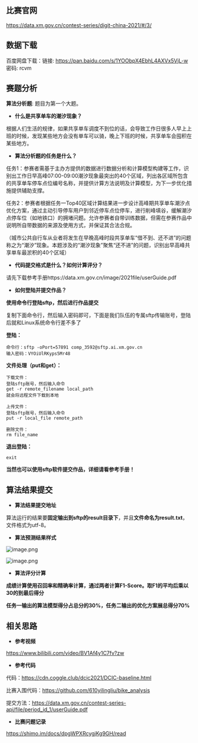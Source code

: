## 比赛官网

https://data.xm.gov.cn/contest-series/digit-china-2021/#/3/

## 数据下载

百度网盘下载：链接: https://pan.baidu.com/s/1YOObpX4EbhL4AXVx5VjL-w 密码: rcvm

## 赛题分析

**算法分析题**: 题目为第一个大题。

- **什么是共享单车的潮汐现象？**

根据人们生活的规律，如果共享单车调度不到位的话，会导致工作日很多人早上上班的时候，发现某些地方会没有单车可以骑，晚上下班的时候，共享单车会囤积在某些地方。

- **算法分析题的任务是什么？**

任务1：参赛者需基于主办方提供的数据进行数据分析和计算模型构建等工作，识别出工作日早高峰07:00-09:00潮汐现象最突出的40个区域，列出各区域所包含的共享单车停车点位编号名称，并提供计算方法说明及计算模型，为下一步优化措施提供辅助支撑。

任务2：参赛者根据任务一Top40区域计算结果进一步设计高峰期共享单车潮汐点优化方案，通过主动引导停车用户到邻近停车点位停车，进行削峰填谷，缓解潮汐点停车位（如地铁口）的拥堵问题。允许参赛者自带训练数据，但需在参赛作品中说明所自带数据的来源及使用方式，并保证其合法合规。

（城市公共自行车从业者将发生在早晚高峰时段共享单车“借不到、还不进”的问题称之为“潮汐”现象。本题涉及的“潮汐现象”聚焦“还不进”的问题，识别出早高峰共享单车最淤积的40个区域）

- **代码提交格式是什么？如何计算评分？**

请先下载参考手册https://data.xm.gov.cn/image/2021file/userGuide.pdf

- **如何登陆并提交作品？**

**使用命令行登陆sftp，然后进行作品提交**

复制下面命令行，然后输入密码即可，下面是我们队伍的专属sftp传输账号，登陆后就和Linux系统命令行差不多了

**登陆：**

```
命令行：sftp -oPort=57891 comp_3592@sftp.ai.xm.gov.cn
输入密码：VYOiUlRKyps5Mr48
```

**文件处理（put和get）：**

```
下载文件：
登陆sftp账号，然后输入命令
get -r remote_filename local_path
就会将远程文件下载到本地

上传文件：
登陆sftp账号，然后输入命令
put -r local_file remote_path

删除文件：
rm file_name
```

**退出登陆：**

```
exit
```

**当然也可以使用sftp软件提交作品，详细请看参考手册！**

## 算法结果提交

- **算法结果提交地址**

算法运行的结果要**固定输出到sftp的result目录下**，并且**文件命名为result.txt**，文件格式为utf-8。

- **算法预测结果样式**

![image.png](http://ww1.sinaimg.cn/large/005KJzqrgy1goberjvupsj30y40f440t.jpg)

![image.png](http://ww1.sinaimg.cn/large/005KJzqrgy1gobesf6w8cj30x40aedhz.jpg)

- **算法评分计算**

**成绩计算使用召回率和精确率计算，通过两者计算F1-Score。取F1的平均后乘以30的到最后得分**

**任务一输出的算法模型得分占总分的30%，任务二输出的优化方案展总得分70%**

## 相关思路

- **参考视频**

https://www.bilibili.com/video/BV1Af4y1C7fv?zw

- **参考代码**

代码：https://cdn.coggle.club/dcic2021/DCIC-baseline.html

比赛入围代码：https://github.com/610yilingliu/bike_analysis

提交方法：https://data.xm.gov.cn/contest-series-api/file/period_id_1/userGuide.pdf

- **比赛问题记录**

https://shimo.im/docs/dpgWPXRcygjKg9GH/read